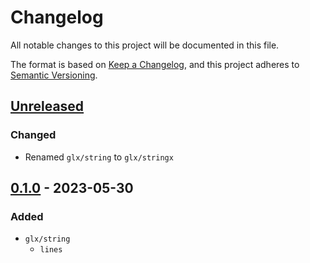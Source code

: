 # Changelog

All notable changes to this project will be documented in this file.

The format is based on [Keep a Changelog](https://keepachangelog.com/en/1.0.0/),
and this project adheres to [Semantic Versioning](https://semver.org/spec/v2.0.0.html).

## [Unreleased]

### Changed

- Renamed `glx/string` to `glx/stringx`

## [0.1.0] - 2023-05-30

### Added

- `glx/string`
  - `lines`

[unreleased]: https://github.com/maxdeviant/glx/compare/v0.1.0...HEAD
[0.1.0]: https://github.com/maxdeviant/glx/compare/75a6202...v0.1.0
